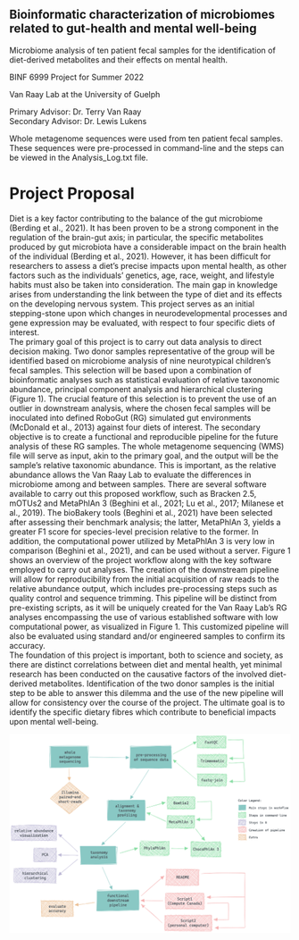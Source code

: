 ## Bioinformatic characterization of microbiomes related to gut-health and mental well-being
Microbiome analysis of ten patient fecal samples for the identification of diet-derived metabolites and their effects on mental health.

BINF 6999 Project for Summer 2022

Van Raay Lab at the University of Guelph

Primary Advisor: Dr. Terry Van Raay   
Secondary Advisor: Dr. Lewis Lukens


Whole metagenome sequences were used from ten patient fecal samples. These sequences were pre-processed in command-line and the steps can be viewed in the Analysis_Log.txt file.

# Project Proposal 
Diet is a key factor contributing to the balance of the gut microbiome (Berding et al., 2021). It has been proven to be a strong component in the regulation of the brain-gut axis; in particular, the specific metabolites produced by gut microbiota have a considerable impact on the brain health of the individual (Berding et al., 2021). However, it has been difficult for researchers to assess a diet’s precise impacts upon mental health, as other factors such as the individuals’ genetics, age, race, weight, and lifestyle habits must also be taken into consideration. The main gap in knowledge arises from understanding the link between the type of diet and its effects on the developing nervous system. This project serves as an initial stepping-stone upon which changes in neurodevelopmental processes and gene expression may be evaluated, with respect to four specific diets of interest.    
The primary goal of this project is to carry out data analysis to direct decision making. Two donor samples representative of the group will be identified based on microbiome analysis of nine neurotypical children’s fecal samples. This selection will be based upon a combination of bioinformatic analyses such as statistical evaluation of relative taxonomic abundance, principal component analysis and hierarchical clustering (Figure 1). The crucial feature of this selection is to prevent the use of an outlier in downstream analysis, where the chosen fecal samples will be inoculated into defined RoboGut (RG) simulated gut environments (McDonald et al., 2013) against four diets of interest. The secondary objective is to create a functional and reproducible pipeline for the future analysis of these RG samples. The whole metagenome sequencing (WMS) file will serve as input, akin to the primary goal, and the output will be the sample’s relative taxonomic abundance.  This is important, as the relative abundance allows the Van Raay Lab to evaluate the differences in microbiome among and between samples. 
There are several software available to carry out this proposed workflow, such as Bracken 2.5, mOTUs2 and MetaPhlAn 3 (Beghini et al., 2021; Lu et al., 2017; Milanese et al., 2019). The bioBakery tools (Beghini et al., 2021) have been selected after assessing their benchmark analysis; the latter, MetaPhlAn 3, yields a greater F1 score for species-level precision relative to the former. In addition, the computational power utilized by MetaPhlAn 3 is very low in comparison (Beghini et al., 2021), and can be used without a server. Figure 1 shows an overview of the project workflow along with the key software employed to carry out analyses. The creation of the downstream pipeline will allow for reproducibility from the initial acquisition of raw reads to the relative abundance output, which includes pre-processing steps such as quality control and sequence trimming. This pipeline will be distinct from pre-existing scripts, as it will be uniquely created for the Van Raay Lab’s RG analyses encompassing the use of various established software with low computational power, as visualized in Figure 1. This customized pipeline will also be evaluated using standard and/or engineered samples to confirm its accuracy.    
The foundation of this project is important, both to science and society, as there are distinct correlations between diet and mental health, yet minimal research has been conducted on the causative factors of the involved diet-derived metabolites. Identification of the two donor samples is the initial step to be able to answer this dilemma and the use of the new pipeline will allow for consistency over the course of the project. The ultimate goal is to identify the specific dietary fibres which contribute to beneficial impacts upon mental well-being.

![alt text](https://github.com/shalvichirmade/Microbiome-Analysis-for-Diet-and-Mental-Health/blob/main/Workflow.png?raw=true)
